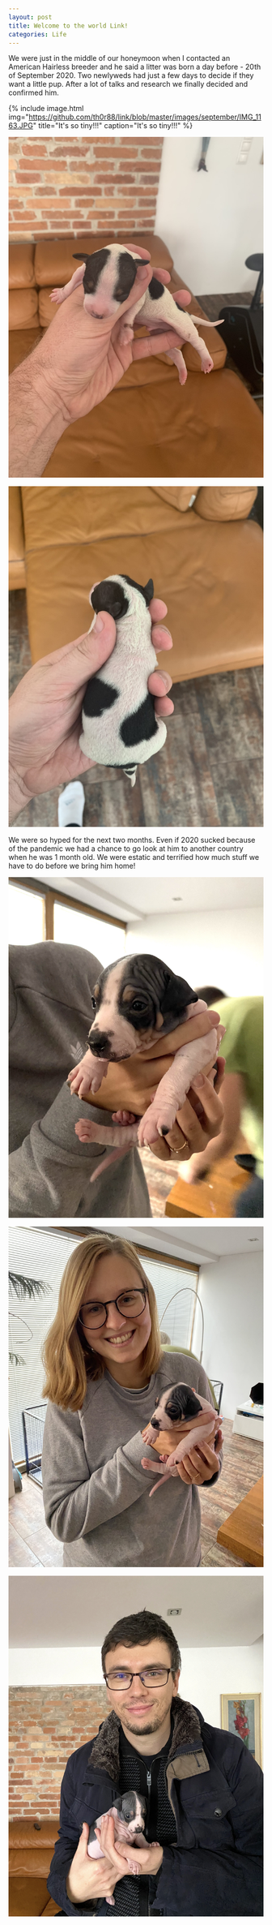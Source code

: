 ```yaml
---
layout: post
title: Welcome to the world Link!
categories: Life
---
```


We were just in the middle of our honeymoon when I contacted an American Hairless breeder and he said a litter was born a day before - 20th of September 2020. Two newlyweds had just a few days to decide if they want a little pup. After a lot of talks and research we finally decided and confirmed him. 

{% include image.html img="https://github.com/th0r88/link/blob/master/images/september/IMG_1163.JPG" title="It's so tiny!!!" caption="It's so tiny!!!" %}

![Barely 3 days old](https://github.com/th0r88/link/blob/master/images/september/IMG_1164.JPG "Barely 3 days old")

![Pups are born with hair](https://github.com/th0r88/link/blob/master/images/september/IMG_1165.JPG "Pups are born with hair")

We were so hyped for the next two months. Even if 2020 sucked because of the pandemic we had a chance to go look at him to another country when he was 1 month old. We were estatic and terrified how much stuff we have to do before we bring him home!

![Derp from the start](https://github.com/th0r88/link/blob/master/images/october/IMG_1250.jpg "Derp from the start")

![So happy!](https://github.com/th0r88/link/blob/master/images/october/IMG_1251.jpg "So happy!")

![Hu dis man?](https://github.com/th0r88/link/blob/master/images/october/IMG_1253.jpg "Hu dis man?")
